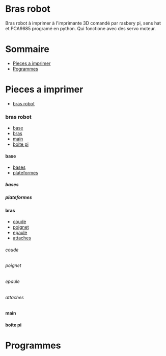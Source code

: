 Bras robot
==========

Bras robot à imprimer à l'imprimante 3D comandé par rasbery pi, sens hat et PCA9685 programé en python. Qui fonctione avec des
servo moteur.

Sommaire
========

  + [Pieces a imprimer](#pieces-a-imprimer)
  + [Pogrammes](#programmes)

Pieces a imprimer
=================

+ [bras robot](#bras-robot)

### bras robot 

+ [base](#base)
+ [bras](#bras)
+ [main](#main)
+ [boite pi](#boite-pi)

#### base

+ [bases](#bases)
+ [plateformes](#plateformes)

##### bases

##### plateformes

#### bras

+ [coude](#coude)
+ [poignet](#poignet)
+ [epaule](#epaule)
+ [attaches](#attaches)

###### coude

###### poignet

###### epaule

###### attaches

#### main



#### boite pi

Programmes
==========
